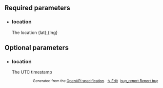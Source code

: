 <!--- This is a generated file, do not edit! -->
<!--- [START woosmap_http_parameters_geolocationtimezone] -->
<h2 id="required-parameters">Required parameters</h2>

-   <h3 class="parameter-name" id="location">location</h3>

    The location {lat},{lng}

<h2 id="optional-parameters">Optional parameters</h2>

-   <h3 class="parameter-name" id="location">location</h3>

    The UTC timestamp


<p style="text-align: right; font-size: smaller;">Generated from the <a data-label="openapi-github" href="https://github.com/woosmap/openapi-specification" title="Woosmap OpenAPI Specification" class="external">OpenAPI specification</a>.
<a data-label="openapi-github-woosmap-http-parameters-geolocationtimezone" data-action="edit" style="margin-left: 5px;" href="https://github.com/woosmap/openapi-specification/tree/main/specification/parameters" title="Edit on GitHub">✎ Edit</a>
<a data-label="openapi-github-woosmap-http-parameters-geolocationtimezone" data-action="bug" style="margin-left: 5px;" href="https://github.com/woosmap/openapi-specification/issues/new?assignees=&labels=type%3A+bug%2C+triage+me&template=bug_report.md&title=[parameters] Bug - /geolocation/timezone" title="File bug for parameters on GitHub"><span class="material-icons">bug_report</span> Report bug</a>
</p>

<!--- [END woosmap_http_parameters_geolocationtimezone] -->